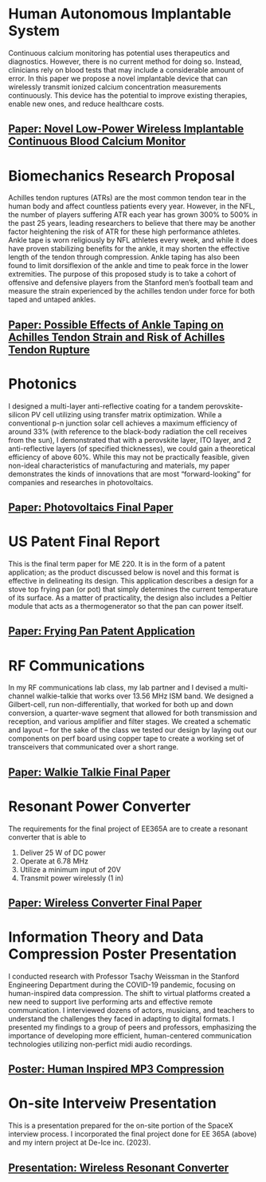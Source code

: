 # Human Autonomous Implantable System

Continuous calcium monitoring has potential uses therapeutics and diagnostics. However, there is no current method for doing so. Instead, clinicians rely on blood tests that may include a considerable amount of error. In this paper we propose a novel implantable device that can wirelessly transmit ionized calcium concentration measurements continuously. This device has the potential to improve existing therapies, enable new ones, and reduce healthcare costs.

## [Paper: Novel Low-Power Wireless Implantable Continuous Blood Calcium Monitor](EE303_Final_Project_Report.pdf)

# Biomechanics Research Proposal

Achilles tendon ruptures (ATRs) are the most common tendon tear in the human body and affect countless patients every year. However, in the NFL, the number of players suffering ATR each year has grown 300% to 500% in the past 25 years, leading researchers to believe that there may be another factor heightening the risk of ATR for these high performance athletes. Ankle tape is worn religiously by NFL athletes every week, and while it does have proven stabilizing benefits for the ankle, it may shorten the effective length of the tendon through compression. Ankle taping has also been found to limit dorsiflexion of the ankle and time to peak force in the lower extremities.
The purpose of this proposed study is to take a cohort of offensive and defensive players from the Stanford men’s football team and measure the strain experienced by the achilles tendon under force for both taped and untaped ankles. 

## [Paper: Possible Effects of Ankle Taping on Achilles Tendon Strain and Risk of Achilles Tendon Rupture](BIOE_281_Project.pdf)

# Photonics

I designed a multi-layer anti-reflective coating for a tandem perovskite-silicon PV cell utilizing using transfer matrix optimization. While a conventional p-n junction solar cell achieves a maximum efficiency of around 33% (with reference to the black-body radiation the cell receives from the sun), I demonstrated that with a perovskite layer, ITO layer, and 2 anti-reflective layers (of specified thicknesses), we could gain a theoretical efficiency of above 60%. While this may not be practically feasible, given non-ideal characteristics of manufacturing and materials, my paper demonstrates the kinds of innovations that are most “forward-looking” for companies and researches in photovoltaics. 

## [Paper: Photovoltaics Final Paper](PV_Optimize_Hoffman.pdf)

# US Patent Final Report

This is the final term paper for ME 220. It is in the form of a patent application; as the product discussed below is novel and this format is effective in delineating its design. This application describes a design for a stove top frying pan (or pot) that simply determines the current temperature of its surface. As a matter of practicality, the design also includes a Peltier module that acts as a thermogenerator so that the pan can power itself.

## [Paper: Frying Pan Patent Application](Term_Paper.pdf)

# RF Communications

In my RF communications lab class, my lab partner and I devised a multi-channel walkie-talkie that works over 13.56 MHz ISM band. We designed a Gilbert-cell, run non-differentially, that worked for both up and down conversion, a quarter-wave segment that allowed for both transmission and reception, and various amplifier and filter stages. We created a schematic and layout – for the sake of the class we tested our design by laying out our components on perf board using copper tape to create a working set of transceivers that communicated over a short range.

## [Paper: Walkie Talkie Final Paper](EE_133_Final_Project.pdf)

# Resonant Power Converter

The requirements for the final project of EE365A are to create a resonant converter that is able to
1. Deliver 25 W of DC power
2. Operate at 6.78 MHz
3. Utilize a minimum input of 20V
4. Transmit power wirelessly (1 in)

## [Paper: Wireless Converter Final Paper](EE_365A_Final_Report.pdf)

# Information Theory and Data Compression Poster Presentation

I conducted research with Professor Tsachy Weissman in the Stanford Engineering Department during the COVID-19 pandemic, focusing on human-inspired data compression. The shift to virtual platforms created a new need to support live performing arts and effective remote communication. I interviewed dozens of actors, musicians, and teachers to understand the challenges they faced in adapting to digital formats. I presented my findings to a group of peers and professors, emphasizing the importance of developing more efficient, human-centered communication technologies utilizing non-perfict midi audio recordings. 

## [Poster: Human Inspired MP3 Compression](HI_Music_Compression.pdf)


# On-site Interveiw Presentation

This is a presentation prepared for the on-site portion of the SpaceX interview process. I incorporated the final project done for EE 365A (above) and my intern project at De-Ice inc. (2023).

## [Presentation: Wireless Resonant Converter](Wireless-Converter-Presentation.pdf)
